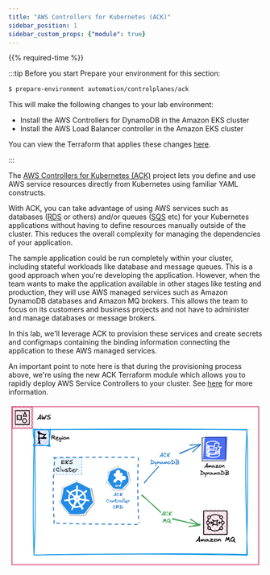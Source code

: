```yaml
---
title: "AWS Controllers for Kubernetes (ACK)"
sidebar_position: 1
sidebar_custom_props: {"module": true}
---
```


{{% required-time %}}

:::tip Before you start
Prepare your environment for this section:

```bash timeout=300 wait=30
$ prepare-environment automation/controlplanes/ack
```

This will make the following changes to your lab environment:
- Install the AWS Controllers for DynamoDB in the Amazon EKS cluster
- Install the AWS Load Balancer controller in the Amazon EKS cluster

You can view the Terraform that applies these changes [here](https://github.com/VAR::MANIFESTS_OWNER/VAR::MANIFESTS_REPOSITORY/tree/VAR::MANIFESTS_REF/manifests/modules/automation/controlplanes/ack/.workshop/terraform). 

:::

The [AWS Controllers for Kubernetes (ACK)](https://aws-controllers-k8s.github.io/community/) project lets you define and use AWS service resources directly from Kubernetes using familiar YAML constructs. 

With ACK, you can take advantage of using AWS services such as databases ([RDS](https://aws-controllers-k8s.github.io/community/docs/tutorials/rds-example/) or others) and/or queues ([SQS](https://aws-controllers-k8s.github.io/community/docs/tutorials/sqs-example/) etc) for your Kubernetes applications without having to define resources manually outside of the cluster. This reduces the overall complexity for managing the dependencies of your application.

The sample application could be run completely within your cluster, including stateful workloads like database and message queues. This is a good approach when you're developing the application. However, when the team wants to make the application available in other stages like testing and production, they will use AWS managed services such as Amazon DynamoDB databases and Amazon MQ brokers. This allows the team to focus on its customers and business projects and not have to administer and manage databases or message brokers.

In this lab, we'll leverage ACK to provision these services and create secrets and configmaps containing the binding information connecting the application to these AWS managed services.

An important point to note here is that during the provisioning process above, we're using the new ACK Terraform module which allows you to rapidly deploy AWS Service Controllers to your cluster. See [here](https://registry.terraform.io/modules/aws-ia/eks-ack-addons/aws/latest#module_dynamodb) for more information.

![EKS with DynamoDB](./assets/eks-workshop-ddb.png)
